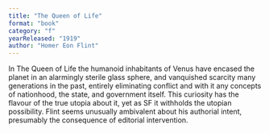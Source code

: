 ```yaml
---
title: "The Queen of Life"
format: "book"
category: "f"
yearReleased: "1919"
author: "Homer Eon Flint"
---
```

In The Queen of Life the humanoid inhabitants of Venus have encased the planet in an  alarmingly sterile glass  sphere, and vanquished scarcity many generations in the past, entirely  eliminating conflict and with it any concepts of nationhood, the state, and  government itself. This curiosity has the flavour of the true utopia about it,  yet as SF it withholds the utopian possibility. Flint seems unusually ambivalent  about his authorial intent, presumably the consequence of editorial  intervention.
 